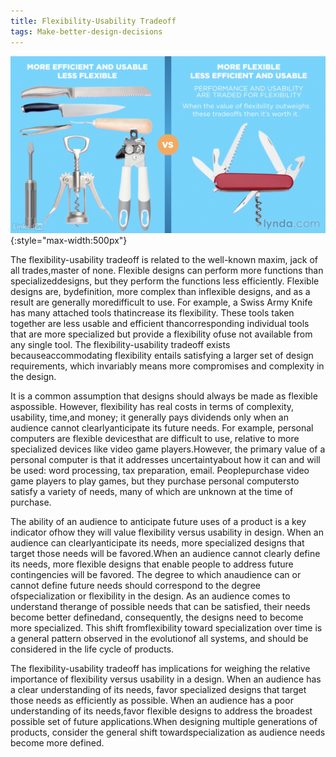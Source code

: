 ```yaml
---
title: Flexibility-Usability Tradeoff
tags: Make-better-design-decisions
---
```


![Illustration for flexibility-usability tradeoff](/assets/images/flexibility_usability_tradeoff.png){:style="max-width:500px"}

The flexibility-usability tradeoff is related to the well-known maxim, jack of all trades,master of none. Flexible designs can perform more functions than specializeddesigns, but they perform the functions less efficiently. Flexible designs are, bydefinition, more complex than inflexible designs, and as a result are generally moredifficult to use. For example, a Swiss Army Knife has many attached tools thatincrease its flexibility. These tools taken together are less usable and efficient thancorresponding individual tools that are more specialized but provide a flexibility ofuse not available from any single tool. The flexibility-usability tradeoff exists becauseaccommodating flexibility entails satisfying a larger set of design requirements, which invariably means more compromises and complexity in the design.

It is a common assumption that designs should always be made as flexible aspossible. However, flexibility has real costs in terms of complexity, usability, time,and money; it generally pays dividends only when an audience cannot clearlyanticipate its future needs. For example, personal computers are flexible devicesthat are difficult to use, relative to more specialized devices like video game players.However, the primary value of a personal computer is that it addresses uncertaintyabout how it can and will be used: word processing, tax preparation, email. Peoplepurchase video game players to play games, but they purchase personal computersto satisfy a variety of needs, many of which are unknown at the time of purchase.

The ability of an audience to anticipate future uses of a product is a key indicator ofhow they will value flexibility versus usability in design. When an audience can clearlyanticipate its needs, more specialized designs that target those needs will be favored.When an audience cannot clearly define its needs, more flexible designs that enable people to address future contingencies will be favored. The degree to which anaudience can or cannot define future needs should correspond to the degree ofspecialization or flexibility in the design. As an audience comes to understand therange of possible needs that can be satisfied, their needs become better definedand, consequently, the designs need to become more specialized. This shift fromflexibility toward specialization over time is a general pattern observed in the evolutionof all systems, and should be considered in the life cycle of products.

The flexibility-usability tradeoff has implications for weighing the relative importance of flexibility versus usability in a design. When an audience has a clear understanding of its needs, favor specialized designs that target those needs as efficiently as possible. When an audience has a poor understanding of its needs,favor flexible designs to address the broadest possible set of future applications.When designing multiple generations of products, consider the general shift towardspecialization as audience needs become more defined.